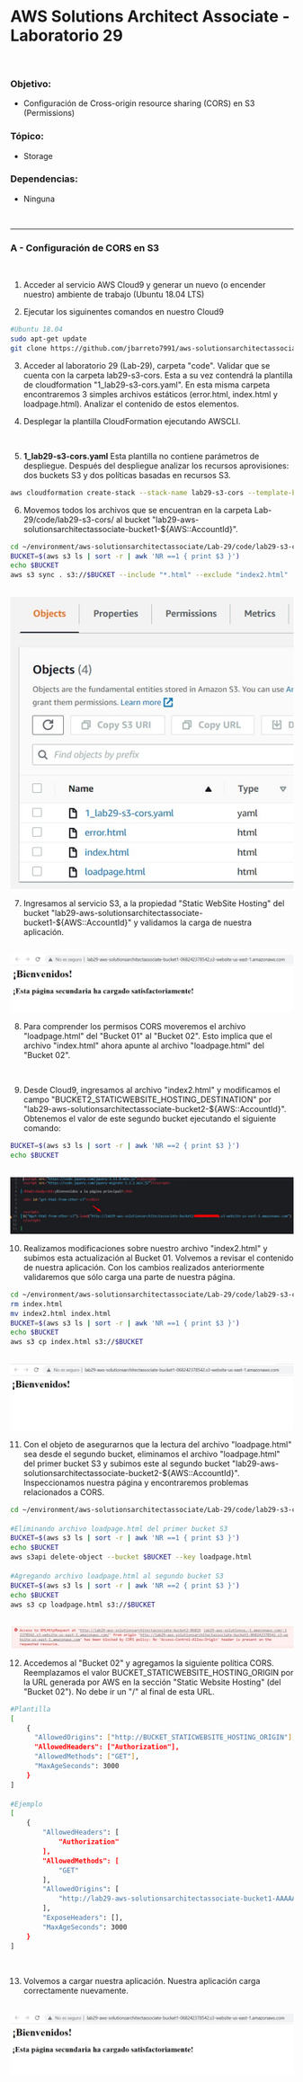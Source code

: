 # AWS Solutions Architect Associate - Laboratorio 29

<br>

### Objetivo: 
* Configuración de Cross-origin resource sharing (CORS) en S3 (Permissions)

### Tópico:
* Storage

### Dependencias:
* Ninguna

<br>


---

### A - Configuración de CORS en S3

<br>

1. Acceder al servicio AWS Cloud9 y generar un nuevo (o encender nuestro) ambiente de trabajo (Ubuntu 18.04 LTS)

2. Ejecutar los siguinentes comandos en nuestro Cloud9

```bash
#Ubuntu 18.04
sudo apt-get update
git clone https://github.com/jbarreto7991/aws-solutionsarchitectassociate.git
```

3. Acceder al laboratorio 29 (Lab-29), carpeta "code". Validar que se cuenta con la carpeta lab29-s3-cors. Esta a su vez contendrá la plantilla de cloudformation "1_lab29-s3-cors.yaml". En esta misma carpeta encontraremos 3 simples archivos estáticos (error.html, index.html y loadpage.html). Analizar el contenido de estos elementos.

4. Desplegar la plantilla CloudFormation ejecutando AWSCLI.

<br>

5. **1_lab29-s3-cors.yaml** Esta plantilla no contiene parámetros de despliegue. Después del despliegue analizar los recursos aprovisiones: dos buckets S3 y dos políticas basadas en recursos S3.

```bash
aws cloudformation create-stack --stack-name lab29-s3-cors --template-body file://~/environment/aws-solutionsarchitectassociate/Lab-29/code/lab29-s3-cors/1_lab29-s3-cors.yaml 
```

6. Movemos todos los archivos que se encuentran en la carpeta Lab-29/code/lab29-s3-cors/ al bucket "lab29-aws-solutionsarchitectassociate-bucket1-${AWS::AccountId}".

```bash
cd ~/environment/aws-solutionsarchitectassociate/Lab-29/code/lab29-s3-cors/
BUCKET=$(aws s3 ls | sort -r | awk 'NR ==1 { print $3 }')
echo $BUCKET
aws s3 sync . s3://$BUCKET --include "*.html" --exclude "index2.html"
```

<br>

<img src="images/Lab29_02.jpg">

<br>

7. Ingresamos al servicio S3, a la propiedad "Static WebSite Hosting" del bucket "lab29-aws-solutionsarchitectassociate-bucket1-${AWS::AccountId}" y validamos la carga de nuestra aplicación.

<br>

<img src="images/Lab29_01.jpg">

<br>

8. Para comprender los permisos CORS moveremos el archivo "loadpage.html" del "Bucket 01" al "Bucket 02". Esto implica que el archivo "index.html" ahora apunte al archivo "loadpage.html" del "Bucket 02".

<br>

9. Desde Cloud9, ingresamos al archivo "index2.html" y modificamos el campo "BUCKET2_STATICWEBSITE_HOSTING_DESTINATION" por "lab29-aws-solutionsarchitectassociate-bucket2-${AWS::AccountId}". Obtenemos el valor de este segundo bucket ejecutando el siguiente comando:

```bash
BUCKET=$(aws s3 ls | sort -r | awk 'NR ==2 { print $3 }')
echo $BUCKET
```

<br>

<img src="images/Lab29_03.jpg">

<br>


10. Realizamos modificaciones sobre nuestro archivo "index2.html" y subimos esta actualización al Bucket 01. Volvemos a revisar el contenido de nuestra aplicación. Con los cambios realizados anteriormente validaremos que sólo carga una parte de nuestra página. 

```bash
cd ~/environment/aws-solutionsarchitectassociate/Lab-29/code/lab29-s3-cors/
rm index.html
mv index2.html index.html
BUCKET=$(aws s3 ls | sort -r | awk 'NR ==1 { print $3 }')
echo $BUCKET
aws s3 cp index.html s3://$BUCKET
```
<br>

<img src="images/Lab29_04.jpg">

<br>


11. Con el objeto de asegurarnos que la lectura del archivo "loadpage.html" sea desde el segundo bucket, eliminamos el archivo "loadpage.html" del primer bucket S3 y subimos este al segundo bucket "lab29-aws-solutionsarchitectassociate-bucket2-${AWS::AccountId}". Inspeccionamos nuestra página y encontraremos problemas relacionados a CORS.

```bash
cd ~/environment/aws-solutionsarchitectassociate/Lab-29/code/lab29-s3-cors/

#Eliminando archivo loadpage.html del primer bucket S3
BUCKET=$(aws s3 ls | sort -r | awk 'NR ==1 { print $3 }')
echo $BUCKET
aws s3api delete-object --bucket $BUCKET --key loadpage.html

#Agregando archivo loadpage.html al segundo bucket S3
BUCKET=$(aws s3 ls | sort -r | awk 'NR ==2 { print $3 }')
echo $BUCKET
aws s3 cp loadpage.html s3://$BUCKET
```

<br>

<img src="images/Lab29_05.jpg">

<br>

12. Accedemos al "Bucket 02" y agregamos la siguiente política CORS. Reemplazamos el valor BUCKET_STATICWEBSITE_HOSTING_ORIGIN por la URL generada por AWS en la sección "Static Website Hosting" (del "Bucket 02"). No debe ir un "/" al final de esta URL.

```bash
#Plantilla
[
    {
      "AllowedOrigins": ["http://BUCKET_STATICWEBSITE_HOSTING_ORIGIN"],
      "AllowedHeaders": ["Authorization"],
      "AllowedMethods": ["GET"],
      "MaxAgeSeconds": 3000
    }
]

#Ejemplo
[
    {
        "AllowedHeaders": [
            "Authorization"
        ],
        "AllowedMethods": [
            "GET"
        ],
        "AllowedOrigins": [
            "http://lab29-aws-solutionsarchitectassociate-bucket1-AAAAAAAAAAAA.s3-website-us-east-1.amazonaws.com"
        ],
        "ExposeHeaders": [],
        "MaxAgeSeconds": 3000
    }
]

```

<br>

13. Volvemos a cargar nuestra aplicación. Nuestra aplicación carga correctamente nuevamente.

<br>

<img src="images/Lab29_06.jpg">

<br>

